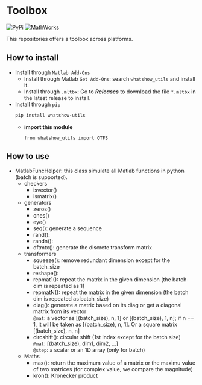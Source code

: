 # Toolbox
[![PyPi](https://img.shields.io/badge/PyPi-1.0.1-blue)](https://pypi.org/project/whatshow-phy-mod-otfs/) [![MathWorks](https://img.shields.io/badge/MathWorks-1.0.1-red)](https://mathworks.com/matlabcentral/fileexchange/161136-whatshow_phy_mod_otfs)


This repositories offers a toolbox across platforms.
## How to install
* Install through `Matlab Add-Ons`
    * Install through Matlab `Get Add-Ons`: search `whatshow_utils` and install it.
    * Install through `.mltbx`: Go to ***Releases*** to download the file `*.mltbx` in the latest release to install.
* Install through `pip`
    ```sh
    pip install whatshow-utils
    ```
    * **import this module**
        ```
        from whatshow_utils import OTFS
        ```
        
## How to use
* MatlabFuncHelper: this class simulate all Matlab functions in python (batch is supported).
    * checkers
        * isvector()
        * ismatrix()
    * generators
        * zeros()
        * ones()
        * eye()
        * seq(): generate a sequence
        * rand():
        * randn():
        * dftmtx(): generate the discrete transform matrix
    * transformers
        * squeeze(): remove redundant dimension except for the batch_size
        * reshape():
        * repmat1(): repeat the matrix in the given dimension (the batch dim is repeated as 1)
        * repmatN(): repeat the matrix in the given dimension (the batch dim is repeated as batch_size)
        * diag(): generate a matrix based on its diag or get a diagonal matrix from its vector<br>
            `@mat`: a vector as [(batch_size), n, 1] or [(batch_size), 1, n]; if n == 1, it will be taken as [(batch_size), n, 1]. Or a square matrix [(batch_size), n, n]
        * circshift(): circular shift (1st index except for the batch size)<br>
            `@mat`: [(batch_size), dim1, dim2, ...]<br>
            `@step`: a scalar or an 1D array (only for batch)
    * Maths
        * max(): return the maximum value of a matrix or the maximu value of two matrices (for complex value, we compare the magnitude)
        * kron(): Kronecker product